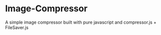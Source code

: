 # Image-Compressor

A simple image compressor built with pure javascript and compressor.js + FileSaver.js
